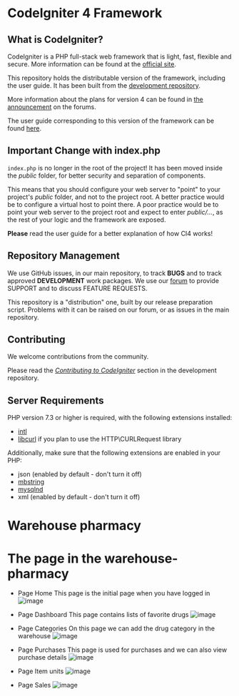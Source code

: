 # CodeIgniter 4 Framework

## What is CodeIgniter?

CodeIgniter is a PHP full-stack web framework that is light, fast, flexible and secure.
More information can be found at the [official site](http://codeigniter.com).

This repository holds the distributable version of the framework,
including the user guide. It has been built from the
[development repository](https://github.com/codeigniter4/CodeIgniter4).

More information about the plans for version 4 can be found in [the announcement](http://forum.codeigniter.com/thread-62615.html) on the forums.

The user guide corresponding to this version of the framework can be found
[here](https://codeigniter4.github.io/userguide/).


## Important Change with index.php

`index.php` is no longer in the root of the project! It has been moved inside the *public* folder,
for better security and separation of components.

This means that you should configure your web server to "point" to your project's *public* folder, and
not to the project root. A better practice would be to configure a virtual host to point there. A poor practice would be to point your web server to the project root and expect to enter *public/...*, as the rest of your logic and the
framework are exposed.

**Please** read the user guide for a better explanation of how CI4 works!

## Repository Management

We use GitHub issues, in our main repository, to track **BUGS** and to track approved **DEVELOPMENT** work packages.
We use our [forum](http://forum.codeigniter.com) to provide SUPPORT and to discuss
FEATURE REQUESTS.

This repository is a "distribution" one, built by our release preparation script.
Problems with it can be raised on our forum, or as issues in the main repository.

## Contributing

We welcome contributions from the community.

Please read the [*Contributing to CodeIgniter*](https://github.com/codeigniter4/CodeIgniter4/blob/develop/CONTRIBUTING.md) section in the development repository.

## Server Requirements

PHP version 7.3 or higher is required, with the following extensions installed:

- [intl](http://php.net/manual/en/intl.requirements.php)
- [libcurl](http://php.net/manual/en/curl.requirements.php) if you plan to use the HTTP\CURLRequest library

Additionally, make sure that the following extensions are enabled in your PHP:

- json (enabled by default - don't turn it off)
- [mbstring](http://php.net/manual/en/mbstring.installation.php)
- [mysqlnd](http://php.net/manual/en/mysqlnd.install.php)
- xml (enabled by default - don't turn it off)
# Warehouse pharmacy
# The page in the warehouse-pharmacy
  - Page Home
      This page is the initial page when you have logged in
      ![image](https://user-images.githubusercontent.com/101650151/205431607-c0a1af30-e38e-421a-8982-cc1f143dfb55.png)
  
  - Page Dashboard
      This page contains lists of favorite drugs
      ![image](https://user-images.githubusercontent.com/101650151/205431726-5d6ca6a9-078e-4224-bf04-c90d22b5ce0a.png)
  
  - Page Categories
      On this page we can add the drug category in the warehouse
      ![image](https://user-images.githubusercontent.com/101650151/205431872-2db932e5-7143-4e62-aae0-0620c6066e5d.png)
      
  - Page Purchases
      This page is used for purchases and we can also view purchase details
      ![image](https://user-images.githubusercontent.com/101650151/205431973-f46b72ad-ff8f-4d1b-b864-9bfa7efc8c65.png)
      
  - Page Item units
      ![image](https://user-images.githubusercontent.com/101650151/205432199-ef622158-d2ad-49a0-8077-7b9f7affb597.png)

  - Page Sales
      ![image](https://user-images.githubusercontent.com/101650151/205432255-8078628d-da88-4501-8e59-b7aa0de1c8e3.png)




